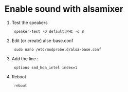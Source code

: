 # Enable sound with alsamixer

1. Test the speakers

        speaker-test -D default:PHC -c 8

2. Edit (or create) alse-base.conf

        sudo nano /etc/modprobe.d/alsa-base.conf

3. Add the line :

        options snd_hda_intel index=1

4. Reboot

        reboot
